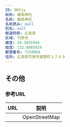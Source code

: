 ```yaml
---
ID: O6Vjy
総称: 厳島神社
名称: 厳島神社
名称読み: null
別名: null
都道府県: 広島県
区域: 竹原市
緯度: 34.3835994
経度: 132.8865029
郵便番号: 7250004
住所: 広島県竹原市東野町１７６９
---
```


## その他

### 参考URL

| URL | 説明          |
| --- | ------------- |
|     | OpenStreetMap |
